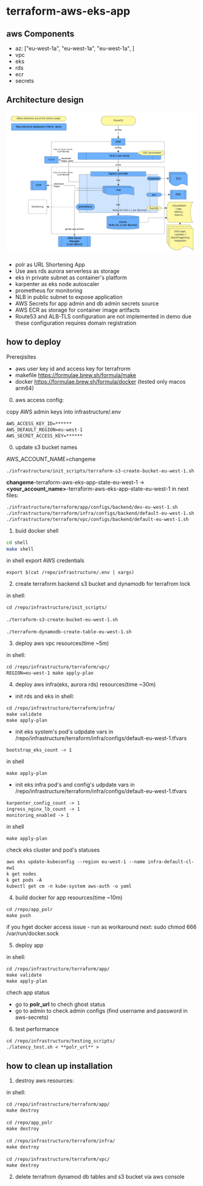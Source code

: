 # terraform-aws-eks-app

## aws Components

- az: ["eu-west-1a", "eu-west-1a", "eu-west-1a", ]
- vpc
- eks
- rds
- ecr
- secrets

## Architecture design

![Architecture design](./docs/eks.png)

- polr as URL Shortening App
- Use aws rds aurora serverless as storage
- eks in private subnet as container's platform
- karpenter as eks node autoscaler
- prometheus for monitoring
- NLB in public subnet to expose application
- AWS Secrets for app admin and db admin secrets source
- AWS ECR as storage for container image artifacts
- Route53 and ALB-TLS configuration are not implemented in demo due these configuration requires domain registration


## how to deploy 

Prereqisites
- aws user key id  and access key for terrafrorm 
- makefile https://formulae.brew.sh/formula/make
- docker https://formulae.brew.sh/formula/docker
(tested only macos arm64) 

0. aws access config:

copy AWS admin keys into infrastructure/.env
```
AWS_ACCESS_KEY_ID=******
AWS_DEFAULT_REGION=eu-west-1
AWS_SECRET_ACCESS_KEY=******
```
0. update s3 bucket names

AWS_ACCOUNT_NAME=changeme

```
./infrastructure/init_scripts/terraform-s3-create-bucket-eu-west-1.sh
```

**changeme**-terraform-aws-eks-app-state-eu-west-1 -> **<your_account_name>**-terraform-aws-eks-app-state-eu-west-1
in next files:

```
./infrastructure/terraform/app/configs/backend/dev-eu-west-1.sh
./infrastructure/terraform/infra/configs/backend/default-eu-west-1.sh
./infrastructure/terraform/vpc/configs/backend/default-eu-west-1.sh

```


1. buid docker shell

``` bash
cd shell
make shell
```

in shell export AWS credentials
``` shell
export $(cat /repo/infrastructure/.env | xargs)
```

2. create terraform backend s3 bucket and dynamodb for terrafrom lock

in shell:
``` shell
cd /repo/infrastructure/init_scripts/

./terraform-s3-create-bucket-eu-west-1.sh

./terraform-dynamodb-create-table-eu-west-1.sh

```

3. deploy aws vpc resources(time ~5m)

in shell:
``` shell
cd /repo/infrastructure/terraform/vpc/
REGION=eu-west-1 make apply-plan
```

4. deploy aws infra(eks, aurora rds) resources(time ~30m)

- init rds and eks
in shell:
``` shell
cd /repo/infrastructure/terraform/infra/
make validate
make apply-plan
```
- init eks system's pod's
udpdate vars in /repo/infrastructure/terraform/infra/configs/default-eu-west-1.tfvars
```
bootstrap_eks_count -> 1
```
in shell
``` shell
make apply-plan
```
- init eks infra pod's and config's
udpdate vars in /repo/infrastructure/terraform/infra/configs/default-eu-west-1.tfvars
```
karpenter_config_count -> 1
ingress_nginx_lb_count -> 1
monitoring_enabled -> 1
```
in shell
``` shell
make apply-plan
```

check eks cluster and pod's statuses
``` shell
aws eks update-kubeconfig --region eu-west-1 --name infra-default-cl-ew1
k get nodes
k get pods -A
kubectl get cm -n kube-system aws-auth -o yaml
```

4. build docker for app resources(time ~10m)

``` shell
cd /repo/app_polr
make push
```
if you hget docker access issue - run as workaround next:
sudo chmod 666 /var/run/docker.sock

5. deploy app

in shell:
``` shell
cd /repo/infrastructure/terraform/app/
make validate
make apply-plan
```

chech app status

 - go to **polr_url** to chech ghost status
 - go to admin to check admin configs (find username and password in aws-secrets)

6. test performance
``` shell
cd /repo/infrastructure/testing_scripts/
./latency_test.sh < **polr_url** >
```

## how to clean up installation

1. destroy aws resources:

in shell:
``` shell
cd /repo/infrastructure/terraform/app/
make destroy

cd /repo/app_polr
make destroy

cd /repo/infrastructure/terraform/infra/
make destroy

cd /repo/infrastructure/terraform/vpc/
make destroy

```

2. delete terrafrom  dynamod db tables and s3 bucket via aws console


